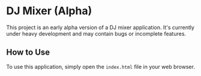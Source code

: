 # DJ Mixer (Alpha)

This project is an early alpha version of a DJ mixer application. It's currently under heavy development and may contain bugs or incomplete features.

## How to Use

To use this application, simply open the `index.html` file in your web browser.
